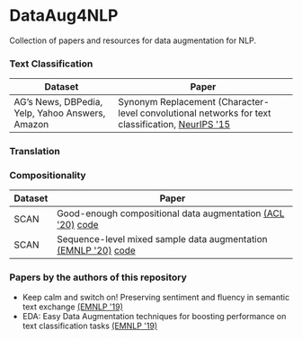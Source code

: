 # DataAug4NLP
Collection of papers and resources for data augmentation for NLP.

### Text Classification
| Dataset | Paper | 
| -- | --- |
| AG’s News, DBPedia, Yelp, Yahoo Answers, Amazon | Synonym Replacement (Character-level convolutional networks for text classification, [NeurIPS '15]((https://papers.nips.cc/paper/2015/file/250cf8b51c773f3f8dc8b4be867a9a02-Paper.pdf)) |


### Translation


### 

### Compositionality
| Dataset | Paper | 
| -- | --- |
| SCAN | Good-enough compositional data augmentation [(ACL '20)](https://www.aclweb.org/anthology/2020.acl-main.676.pdf) [code](https://github.com/jacobandreas/geca) |
| SCAN | Sequence-level mixed sample data augmentation [(EMNLP '20)](https://arxiv.org/abs/2011.09039) [code](https://github.com/dguo98/seqmix) |

### Papers by the authors of this repository

- Keep calm and switch on! Preserving sentiment and fluency in semantic text exchange [(EMNLP '19)](https://www.aclweb.org/anthology/D19-1272/)
- EDA: Easy Data Augmentation techniques for boosting performance on text classification tasks [(EMNLP '19)](http://dx.doi.org/10.18653/v1/D19-1670)
